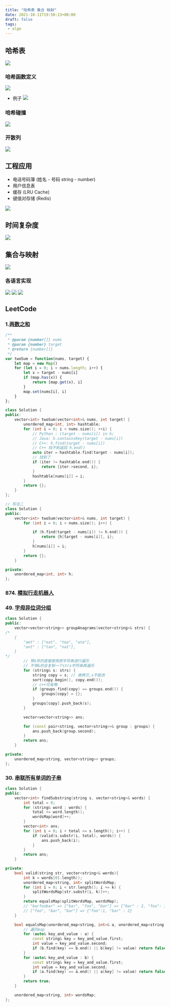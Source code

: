 ```yaml
---
title: "哈希表 集合 映射"
date: 2021-10-11T19:50:13+08:00
draft: false
tags:
 - algo
---
```

## 哈希表
![](https://gtd-imgs-md.oss-cn-beijing.aliyuncs.com/imgs/20211011203156.png)

### 哈希函数定义
![](https://gtd-imgs-md.oss-cn-beijing.aliyuncs.com/imgs/20211011203400.png)
- 例子
![](https://gtd-imgs-md.oss-cn-beijing.aliyuncs.com/imgs/20211011203520.png)

### 哈希碰撞
![](https://gtd-imgs-md.oss-cn-beijing.aliyuncs.com/imgs/20211011204238.png)

### 开散列
![](https://gtd-imgs-md.oss-cn-beijing.aliyuncs.com/imgs/20211011204503.png)

## 工程应用
- 电话号码簿 (姓名 - 号码  string - number)
- 用户信息表
- 缓存 (LRU Cache)
- 键值对存储 (Redis)

![](https://gtd-imgs-md.oss-cn-beijing.aliyuncs.com/imgs/20211011204941.png)

## 时间复杂度
![](https://gtd-imgs-md.oss-cn-beijing.aliyuncs.com/imgs/20211011205100.png)

## 集合与映射
![](https://gtd-imgs-md.oss-cn-beijing.aliyuncs.com/imgs/20211011211124.png)

### 各语言实现
![](https://gtd-imgs-md.oss-cn-beijing.aliyuncs.com/imgs/20211011211616.png)
![](https://gtd-imgs-md.oss-cn-beijing.aliyuncs.com/imgs/20211011211637.png)
![](https://gtd-imgs-md.oss-cn-beijing.aliyuncs.com/imgs/20211011211659.png)

## LeetCode

### 1.[两数之和](https://leetcode-cn.com/problems/two-sum/)
```js
/**
 * @param {number[]} nums
 * @param {number} target
 * @return {number[]}
 */
var twoSum = function(nums, target) {
    let map = new Map()
    for (let i = 0; i < nums.length; i++) {
        let x = target - nums[i]
        if (map.has(x)) {
            return [map.get(x), i]
        }
        map.set(nums[i], i)
    }
};
```

```cpp
class Solution {
public:
    vector<int> twoSum(vector<int>& nums, int target) {
        unordered_map<int, int> hashtable;
        for (int i = 0; i < nums.size(); ++i) {
            // Python : (target - nums[i]) in h;
            // Java: h.containsKey(target - nums[i])
            // C++: h.find(target - nums[i])
            // C++ 找不到返回 h.end()
            auto iter = hashtable.find(target - nums[i]);
            // 找到了
            if (iter != hashtable.end()) {
                return {iter->second, i};
            }
            hashtable[nums[i]] = i;
        }
        return {};
    }
};

// 写法二
class Solution {
public:
    vector<int> twoSum(vector<int>& nums, int target) {
        for (int i = 0; i < nums.size(); i++) {

            if (h.find(target - nums[i]) != h.end()) {
                return {h[target - nums[i]], i};
            }
            h[nums[i]] = i;
        }
        return {};
    }

private:
    unordered_map<int, int> h;
};
```

### 874. [模拟行走机器人](https://leetcode-cn.com/problems/walking-robot-simulation/)


### 49. [字母异位词分组](https://leetcode-cn.com/problems/group-anagrams/)

```cpp
class Solution {
public:
    vector<vector<string>> groupAnagrams(vector<string>& strs) {
/*
    {
        "aet" : ["eat", "tea", "ate"],
        "ant" : ["tan", "nat"],
    }
*/
        // 带&号的直接使用原字符串进行遍历
        // 不带&的会复制一个strs字符串再遍历
        for (string& s: strs) {
            string copy = s; // 做拷贝,s不能改
            sort(copy.begin(), copy.end());
            // c++可省略
            if (groups.find(copy) == groups.end()) {
                groups[copy] = {};
            }
            groups[copy].push_back(s);
        }

        vector<vector<string>> ans;

        for (const pair<string, vector<string>>& group : groups) {
            ans.push_back(group.second);
        }
        return ans;
    }

private:
    unordered_map<string, vector<string>> groups;
};
```

### 30. [串联所有单词的子串](https://leetcode-cn.com/problems/substring-with-concatenation-of-all-words/)

```cpp
class Solution {
public:
    vector<int> findSubstring(string s, vector<string>& words) {
        int total = 0;
        for (string& word : words) {
            total += word.length();
            wordsMap[word]++;
        }
        vector<int> ans;
        for (int i = 0; i + total <= s.length(); i++) {
            if (valid(s.substr(i, total), words)) {
                ans.push_back(i);
            }
        }
        return ans;
    }

private:
    bool valid(string str, vector<string>& words){
        int k = words[0].length();
        unordered_map<string, int> splitWordsMap;
        for (int i = 0; i < str.length(); i += k) {
            splitWordsMap[str.substr(i, k)]++;
        }
        return equalsMap(splitWordsMap, wordsMap);
        // "barfoobar" => ["bar", "foo", "bar"] => {"bar" : 2, "foo": 1}
        // ["foo", "bar", "bar"] => {"foo":1, "bar" : 2}
    }

    bool equalsMap(unordered_map<string, int>& a, unordered_map<string, int>& b) {
        // 遍历map
        for (auto& key_and_value : a) {
            const string& key = key_and_value.first;
            int value = key_and_value.second;
            if (b.find(key) == b.end() || b[key] != value) return false;
        }
        for (auto& key_and_value : b) {
            const string& key = key_and_value.first;
            int value = key_and_value.second;
            if (a.find(key) == a.end() || a[key] != value) return false;
        }
        return true;
    }

    unordered_map<string, int> wordsMap;
};
```